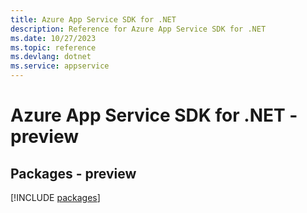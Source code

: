 ```yaml
---
title: Azure App Service SDK for .NET
description: Reference for Azure App Service SDK for .NET
ms.date: 10/27/2023
ms.topic: reference
ms.devlang: dotnet
ms.service: appservice
---
```

# Azure App Service SDK for .NET - preview
## Packages - preview
[!INCLUDE [packages](app-service-index.md)]